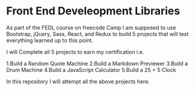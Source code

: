 # Front End Develeopment Libraries
As part of the FEDL course on freecode Camp I am supposed to use Bootstrap, jQuery, Sass, React, and Redux to build 5 projects that will test everything learned up to this point.

I will Complete all 5 projects to earn my certification i.e.

1.Build a Random Quote Machine
2.Build a Markdown Previewer
3.Build a Drum Machine
4.Build a JavaScript Calculator
5.Build a 25 + 5 Clock

In this repository I will attempt all the above projects here.
